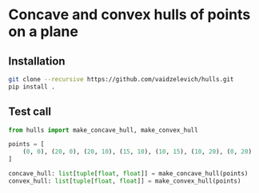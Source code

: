 # Concave and convex hulls of points on a plane

## Installation

```bash
git clone --recursive https://github.com/vaidzelevich/hulls.git
pip install .
```

## Test call

```python
from hulls import make_concave_hull, make_convex_hull

points = [
    (0, 0), (20, 0), (20, 10), (15, 10), (10, 15), (10, 20), (0, 20)
]

concave_hull: list[tuple[float, float]] = make_concave_hull(points)
convex_hull: list[tuple[float, float]] = make_convex_hull(points)
```